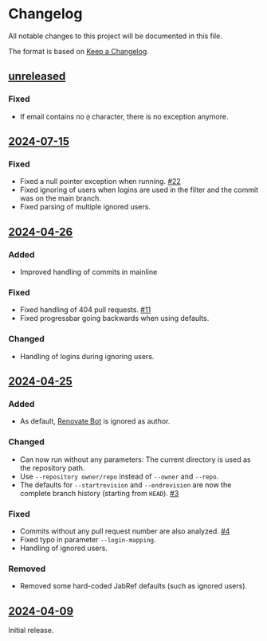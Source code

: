 # Changelog

All notable changes to this project will be documented in this file.

The format is based on [Keep a Changelog](https://keepachangelog.com/en/1.0.0/).

## [unreleased]

### Fixed

- If email contains no `@` character, there is no exception anymore.

## [2024-07-15]

### Fixed

- Fixed a null pointer exception when running. [#22](https://github.com/koppor/github-contributors-list/issues/22)
- Fixed ignoring of users when logins are used in the filter and the commit was on the main branch.
- Fixed parsing of multiple ignored users.

## [2024-04-26]

### Added

- Improved handling of commits in mainline

### Fixed

- Fixed handling of 404 pull requests. [#11](https://github.com/koppor/github-contributors-list/issues/11)
- Fixed progressbar going backwards when using defaults.

### Changed

- Handling of logins during ignoring users.

## [2024-04-25]

### Added

- As default, [Renovate Bot](https://www.mend.io/renovate/) is ignored as author.

### Changed

- Can now run without any parameters: The current directory is used as the repository path.
- Use `--repository owner/repo` instead of `--owner` and `--repo`.
- The defaults for `--startrevision` and `--endrevision` are now the complete branch history (starting from `HEAD`). [#3](https://github.com/koppor/github-contributors-list/issues/3)

### Fixed

- Commits without any pull request number are also analyzed. [#4](https://github.com/koppor/github-contributors-list/issues/4)
- Fixed typo in parameter `--login-mapping`.
- Handling of ignored users.

### Removed

- Removed some hard-coded JabRef defaults (such as ignored users).

## [2024-04-09]

Initial release.

[unreleased]: https://github.com/koppor/github-contributors-list/compare/2024-07-15...main
[2024-07-15]: https://github.com/koppor/github-contributors-list/compare/2024-04-26...2024-07-15
[2024-04-26]: https://github.com/koppor/github-contributors-list/compare/2024-04-25...2024-04-26
[2024-04-25]: https://github.com/koppor/github-contributors-list/compare/2024-04-09...2024-04-25
[2024-04-09]: https://github.com/koppor/github-contributors-list/releases/tag/2024-04-09

<!-- markdownlint-disable-file MD024 -->
